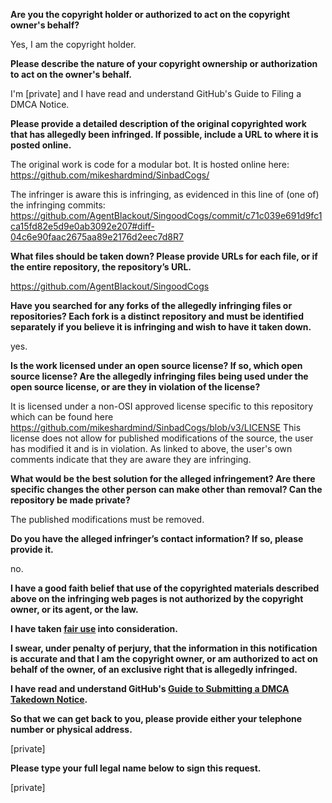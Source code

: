 **Are you the copyright holder or authorized to act on the copyright owner's behalf?**

Yes, I am the copyright holder.

**Please describe the nature of your copyright ownership or authorization to act on the owner's behalf.**

I'm [private] and I have read and understand GitHub's Guide to Filing a DMCA Notice.

**Please provide a detailed description of the original copyrighted work that has allegedly been infringed. If possible, include a URL to where it is posted online.**

The original work is code for a modular bot. It is hosted online here: https://github.com/mikeshardmind/SinbadCogs/

The infringer is aware this is infringing, as evidenced in this line of (one of) the infringing commits: https://github.com/AgentBlackout/SingoodCogs/commit/c71c039e691d9fc1ca15fd82e5d9e0ab3092e207#diff-04c6e90faac2675aa89e2176d2eec7d8R7

**What files should be taken down? Please provide URLs for each file, or if the entire repository, the repository’s URL.**

https://github.com/AgentBlackout/SingoodCogs

**Have you searched for any forks of the allegedly infringing files or repositories? Each fork is a distinct repository and must be identified separately if you believe it is infringing and wish to have it taken down.**

yes.

**Is the work licensed under an open source license? If so, which open source license? Are the allegedly infringing files being used under the open source license, or are they in violation of the license?**

It is licensed under a non-OSI approved license specific to this repository which can be found here https://github.com/mikeshardmind/SinbadCogs/blob/v3/LICENSE This license does not allow for published modifications of the source, the user has modified it and is in violation. As linked to above, the user's own comments indicate that they are aware they are infringing.

**What would be the best solution for the alleged infringement? Are there specific changes the other person can make other than removal? Can the repository be made private?**

The published modifications must be removed.

**Do you have the alleged infringer’s contact information? If so, please provide it.**

no.

**I have a good faith belief that use of the copyrighted materials described above on the infringing web pages is not authorized by the copyright owner, or its agent, or the law.**

**I have taken <a href="https://www.lumendatabase.org/topics/22">fair use</a> into consideration.**

**I swear, under penalty of perjury, that the information in this notification is accurate and that I am the copyright owner, or am authorized to act on behalf of the owner, of an exclusive right that is allegedly infringed.**

**I have read and understand GitHub's <a href="https://docs.github.com/articles/guide-to-submitting-a-dmca-takedown-notice/">Guide to Submitting a DMCA Takedown Notice</a>.**

**So that we can get back to you, please provide either your telephone number or physical address.**

[private]

**Please type your full legal name below to sign this request.**

[private]
